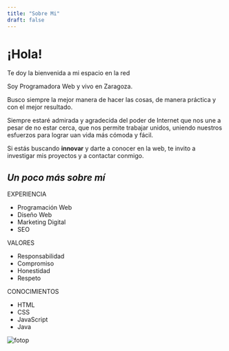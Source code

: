 ```yaml
---
title: "Sobre Mi"
draft: false
---
```


# ¡Hola!

Te doy la bienvenida a mi espacio en la red

Soy Programadora Web y vivo en Zaragoza.

Busco siempre la mejor manera de hacer las cosas, de manera práctica y con el mejor resultado. 

Siempre estaré admirada y agradecida del poder de Internet que nos une a pesar de no estar cerca, que nos permite trabajar unidos, uniendo nuestros esfuerzos para lograr uan vida más cómoda y fácil.

Si estás buscando **innovar** y darte a conocer en la web, te invito a investigar mis proyectos y a contactar conmigo.

## *Un poco más sobre mí*

EXPERIENCIA

- Programación Web
- Diseño Web
- Marketing Digital
- SEO

VALORES 

- Responsabilidad
- Compromiso
- Honestidad
- Respeto

CONOCIMIENTOS 

- HTML
- CSS
- JavaScript
- Java


 
 ![fotop](https://technofaq.org/wp-content/uploads/2020/08/WOrk.jpg)